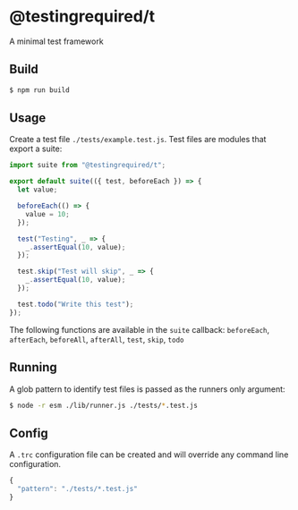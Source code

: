 # @testingrequired/t

A minimal test framework

## Build

```bash
$ npm run build
```

## Usage

Create a test file `./tests/example.test.js`. Test files are modules that export a suite:

```javascript
import suite from "@testingrequired/t";

export default suite(({ test, beforeEach }) => {
  let value;

  beforeEach(() => {
    value = 10;
  });

  test("Testing", _ => {
    _.assertEqual(10, value);
  });

  test.skip("Test will skip", _ => {
    _.assertEqual(10, value);
  });

  test.todo("Write this test");
});
```

The following functions are available in the `suite` callback: `beforeEach`, `afterEach`, `beforeAll`, `afterAll`, `test`, `skip`, `todo`

## Running

A glob pattern to identify test files is passed as the runners only argument:

```bash
$ node -r esm ./lib/runner.js ./tests/*.test.js
```

## Config

A `.trc` configuration file can be created and will override any command line configuration.

```javascript
{
  "pattern": "./tests/*.test.js"
}
```
